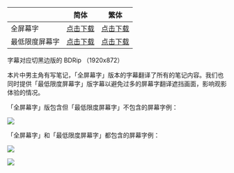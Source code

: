 

|                | 简体                                                         | 繁体                                                         |
| -------------- | ------------------------------------------------------------ | ------------------------------------------------------------ |
| 全屏幕字       | [点击下载](https://raw.githubusercontent.com/SweetSub/SweetSub/Archive/master/Penguin%20Highway/%5BSweetSub&VCB-Studio%5D%20Penguin%20Highway%20%5BMa10p_1080p%5D%5Bx265_flac%5D.chs.ass) | [点击下载](https://raw.githubusercontent.com/SweetSub/SweetSub/Archive/master/Penguin%20Highway/%5BSweetSub&VCB-Studio%5D%20Penguin%20Highway%20%5BMa10p_1080p%5D%5Bx265_flac%5D.cht.ass) |
| 最低限度屏幕字 | [点击下载](https://raw.githubusercontent.com/SweetSub/SweetSub/Archive/master/Penguin%20Highway/%5BSweetSub&VCB-Studio%5D%20Penguin%20Highway%20%5BMa10p_1080p%5D%5Bx265_flac%5D.chs_min_caption.ass) | [点击下载](https://raw.githubusercontent.com/SweetSub/SweetSub/Archive/master/Penguin%20Highway/%5BSweetSub&VCB-Studio%5D%20Penguin%20Highway%20%5BMa10p_1080p%5D%5Bx265_flac%5D.cht_min_caption.ass) |

字幕对应切黑边版的 BDRip （1920x872）



本片中男主角有写笔记，「全屏幕字」版本的字幕翻译了所有的笔记内容。我们也同时提供「最低限度屏幕字」版字幕以避免过多的屏幕字翻译遮挡画面，影响观影体验的情况。



「全屏幕字」版包含但「最低限度屏幕字」不包含的屏幕字例：

![](https://p.sda1.dev/5/7ab7e08311add5553e30d5f40cd068b7/Snipaste_2022-03-01_02-36-48.jpg)



「全屏幕字」和「最低限度屏幕字」都包含的屏幕字例：

![](https://p.sda1.dev/5/51aed4bef60aee48c4c0b201fd71a147/Snipaste_2022-03-01_02-38-05.jpg)



![](https://i.loli.net/2019/01/29/5c50554bb197c.jpg)